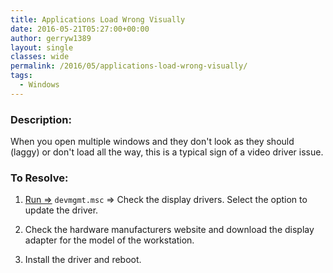 ```yaml
---
title: Applications Load Wrong Visually
date: 2016-05-21T05:27:00+00:00
author: gerryw1389
layout: single
classes: wide
permalink: /2016/05/applications-load-wrong-visually/
tags:
  - Windows
---
```

<!--more-->

### Description:

When you open multiple windows and they don't look as they should (laggy) or don't load all the way, this is a typical sign of a video driver issue.

### To Resolve:

1. [Run =>](https://automationadmin.com/2016/05/command-prompt-overview/) `devmgmt.msc` => Check the display drivers. Select the option to update the driver.

2. Check the hardware manufacturers website and download the display adapter for the model of the workstation.

3. Install the driver and reboot.

 